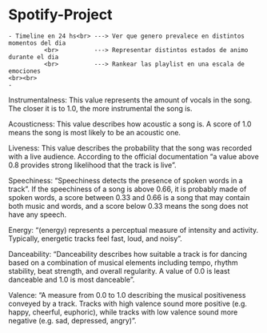# Spotify-Project
    - Timeline en 24 hs<br> ---> Ver que genero prevalece en distintos momentos del dia
              <br>          ---> Representar distintos estados de animo durante el dia
              <br>          ---> Rankear las playlist en una escala de emociones
    <br><br>
    - 
Instrumentalness: This value represents the amount of vocals in the song. The closer it is to 1.0, the more instrumental the song is.

Acousticness: This value describes how acoustic a song is. A score of 1.0 means the song is most likely to be an acoustic one.

Liveness: This value describes the probability that the song was recorded with a live audience. According to the official documentation “a value above 0.8 provides strong likelihood that the track is live”.

Speechiness: “Speechiness detects the presence of spoken words in a track”. If the speechiness of a song is above 0.66, it is probably made of spoken words, a score between 0.33 and 0.66 is a song that may contain both music and words, and a score below 0.33 means the song does not have any speech.

Energy: “(energy) represents a perceptual measure of intensity and activity. Typically, energetic tracks feel fast, loud, and noisy”.

Danceability: “Danceability describes how suitable a track is for dancing based on a combination of musical elements including tempo, rhythm stability, beat strength, and overall regularity. A value of 0.0 is least danceable and 1.0 is most danceable”.

Valence: “A measure from 0.0 to 1.0 describing the musical positiveness conveyed by a track. Tracks with high valence sound more positive (e.g. happy, cheerful, euphoric), while tracks with low valence sound more negative (e.g. sad, depressed, angry)”.